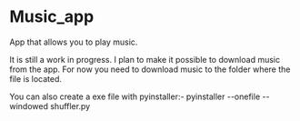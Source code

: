 # Music_app
App that allows you to play music.


It is still a work in progress.
I plan to make it possible to download music from the app.
For now you need to download music to the folder where the file is located. 

You can also create a exe file with pyinstaller:- pyinstaller --onefile --windowed shuffler.py

